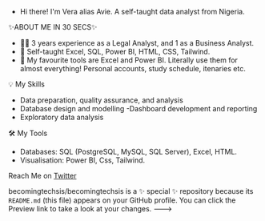 - Hi there! I'm Vera alias Avie. A self-taught data analyst from Nigeria. 


✨ABOUT ME IN 30 SECS✨

- 👷‍♀️ 3 years experience as a Legal Analyst, and 1 as a Business Analyst.
- 🔰  Self-taught Excel, SQL, Power BI, HTML, CSS, Tailwind.
- 💜 My favourite tools are Excel and Power BI. Literally use them for almost everything! Personal accounts, study schedule, itenaries etc.

💡 My Skills
- Data preparation, quality assurance, and analysis
- Database design and modelling
-Dashboard development and reporting
- Exploratory data analysis

🛠️ My Tools
- Databases: SQL (PostgreSQL, MySQL, SQL Server), Excel, HTML.
- Visualisation: Power BI, Css, Tailwind.

Reach Me on [Twitter](https://twitter.com/home)

becomingtechsis/becomingtechsis is a ✨ special ✨ repository because its `README.md` (this file) appears on your GitHub profile.
You can click the Preview link to take a look at your changes.
--->
